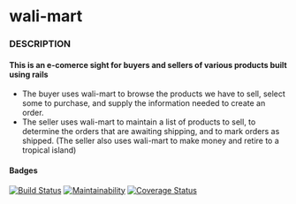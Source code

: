 # wali-mart
### DESCRIPTION
#### This is an e-comerce sight for buyers and sellers of various products built using rails

- The buyer uses wali-mart to browse the products we have to sell, select some to purchase, and supply the information needed to create an order.
- The seller uses wali-mart to maintain a list of products to sell, to determine the orders that are awaiting shipping, and to mark orders as shipped. (The seller also uses wali-mart to make money and retire to a tropical island)

#### Badges
[![Build Status](https://travis-ci.org/walimike/wali_mart.svg?branch=develop)](https://travis-ci.org/walimike/wali_mart)
[![Maintainability](https://api.codeclimate.com/v1/badges/79fde07277ea6c6b5245/maintainability)](https://codeclimate.com/github/walimike/wali_mart/maintainability)
[![Coverage Status](https://coveralls.io/repos/github/walimike/wali_mart/badge.svg)](https://coveralls.io/github/walimike/wali_mart)
